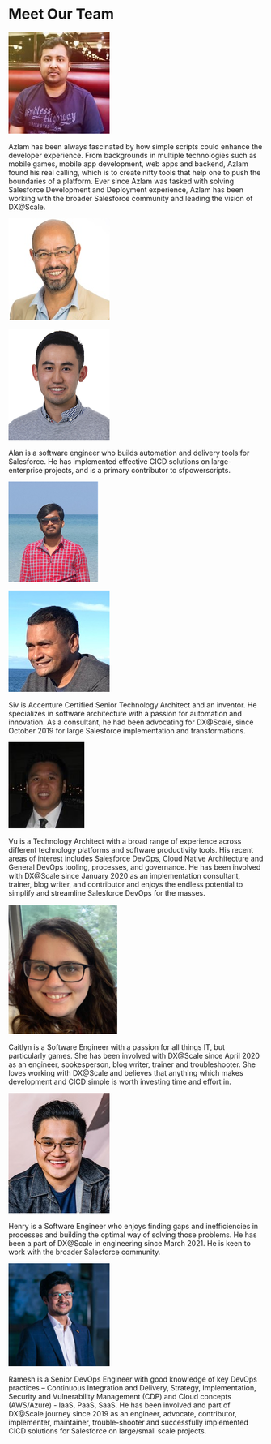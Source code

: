 # Meet Our Team

![Azlam Abdulsalam - Program Steward](../.gitbook/assets/azlam-abdulsalam.jpg)

Azlam has been always fascinated by how simple scripts could enhance the developer experience. From backgrounds in multiple technologies such as mobile games, mobile app development, web apps and backend, Azlam found his real calling, which is to create nifty tools that help one to push the boundaries of a platform. Ever since Azlam was tasked with solving Salesforce Development and Deployment experience, Azlam has been working with the broader Salesforce community and leading the vision of DX@Scale.

![Ramzi Akremi - Executive Sponsor](../.gitbook/assets/ramzi.akremi%20%281%29.jpg)

![Alan Ly - Engineer](../.gitbook/assets/alan-ly.png)

Alan is a software engineer who builds automation and delivery tools for Salesforce. He has implemented effective CICD solutions on large-enterprise projects, and is a primary contributor to sfpowerscripts.

![Manivasaga Murugesan - Engineer](../.gitbook/assets/manivasaga-murugesan.png)

![Jothy Sivanand - ANZ Ambasssador](../.gitbook/assets/sivanand.jothy.jpg)

Siv is Accenture Certified Senior Technology Architect and an inventor. He specializes in software architecture with a passion for automation and innovation. As a consultant, he had been advocating for DX@Scale, since October 2019 for large Salesforce implementation and transformations.

![Vu Ha - North American Ambassador](../.gitbook/assets/vu.ha.jpg)

Vu is a Technology Architect with a broad range of experience across different technology platforms and software productivity tools. His recent areas of interest includes Salesforce DevOps, Cloud Native Architecture and General DevOps tooling, processes, and governance. He has been involved with DX@Scale since January 2020 as an implementation consultant, trainer, blog writer, and contributor and enjoys the endless potential to simplify and streamline Salesforce DevOps for the masses.

![Caitlyn Mills - Engineer and Developer Relations](../.gitbook/assets/caitlyn-1.png)

Caitlyn is a Software Engineer with a passion for all things IT, but particularly games. She has been involved with DX@Scale since April 2020 as an engineer, spokesperson, blog writer, trainer and troubleshooter. She loves working with DX@Scale and believes that anything which makes development and CICD simple is worth investing time and effort in.

![Henry Lay - Engineer](../.gitbook/assets/henry_lay.jpg)

Henry is a Software Engineer who enjoys finding gaps and inefficiencies in processes and building the optimal way of solving those problems. He has been a part of DX@Scale in engineering since March 2021. He is keen to work with the broader Salesforce community.

![Ramesh Karanji &#x2013; Senior DevOps Engineer](../.gitbook/assets/ramesh.png)

Ramesh is a Senior DevOps Engineer with good knowledge of key DevOps practices – Continuous Integration and Delivery, Strategy, Implementation, Security and Vulnerability Management \(CDP\) and Cloud concepts \(AWS/Azure\) - IaaS, PaaS, SaaS. He has been involved and part of DX@Scale journey since 2019 as an engineer, advocate, contributor, implementer, maintainer, trouble-shooter and successfully implemented CICD solutions for Salesforce on large/small scale projects.

